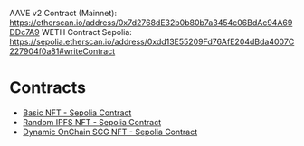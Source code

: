 AAVE v2 Contract (Mainnet): https://etherscan.io/address/0x7d2768dE32b0b80b7a3454c06BdAc94A69DDc7A9
WETH Contract Sepolia: https://sepolia.etherscan.io/address/0xdd13E55209Fd76AfE204dBda4007C227904f0a81#writeContract

# Contracts
* [Basic NFT - Sepolia Contract](https://sepolia.etherscan.io/address/0xa9739AB696267Ec6F0A87ED404666441C01D9c36)
* [Random IPFS NFT - Sepolia Contract](https://sepolia.etherscan.io/address/0x612F0853CAE2770c45b36D56aDCE2101f37C3D9E)
* [Dynamic OnChain SCG NFT - Sepolia Contract](https://sepolia.etherscan.io/address/0xD1393917477E09815B6f27A8DA31Eb3ee896206E)
